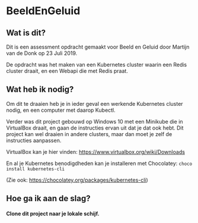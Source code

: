 # BeeldEnGeluid

## Wat is dit?
Dit is een assessment opdracht gemaakt voor Beeld en Geluid door Martijn van de Donk op 23 Juli 2019.

De opdracht was het maken van een Kubernetes cluster waarin een Redis cluster draait, en een Webapi die met Redis praat.

## Wat heb ik nodig?
Om dit te draaien heb je in ieder geval een werkende Kubernetes cluster nodig, en een computer met daarop Kubectl.

Verder was dit project gebouwd op Windows 10 met een Minikube die in VirtualBox draait, en gaan de instructies ervan uit dat je dat ook hebt. Dit project kan wel draaien in andere clusters, maar dan moet je zelf de instructies aanpassen.

VirtualBox kan je hier vinden: https://www.virtualbox.org/wiki/Downloads

En al je Kubernetes benodigdheden kan je installeren met Chocolatey: `choco install kubernetes-cli`

(Zie ook: https://chocolatey.org/packages/kubernetes-cli)

## Hoe ga ik aan de slag?

#### Clone dit project naar je lokale schijf.
